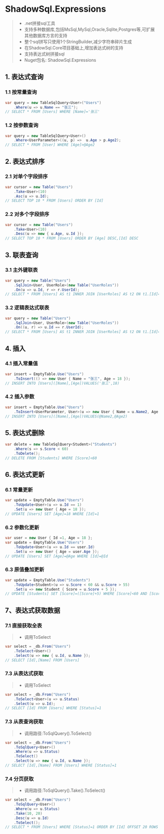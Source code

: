 # ShadowSql.Expressions
>* .net拼接sql工具
>* 支持多种数据库,包括MsSql,MySql,Oracle,Sqlite,Postgres等,可扩展其他数据库方言的支持
>* 整个sql拼写只使用1个StringBuilder,减少字符串碎片生成
>* 在ShadowSql.Core项目基础上,增加表达式树的支持
>* 支持表达式树拼接sql
>* Nuget包名: ShadowSql.Expressions

## 1. 表达式查询
### 1.1 按常量查询
~~~csharp
var query = new TableSqlQuery<User>("Users")
    .Where(u => u.Name == "张三");
// SELECT * FROM [Users] WHERE [Name]='张三'
~~~

### 1.2 按参数查询
~~~csharp
var query = new TableSqlQuery<User>()
    .Where<UserParameter>((u, p) =>  u.Age > p.Age2);
// SELECT * FROM [User] WHERE [Age]>@Age2
~~~

## 2. 表达式排序
### 2.1 对单个字段排序
~~~csharp
var cursor = new Table("Users")
    .Take<User>(10)
    .Asc(u => u.Id);
// SELECT TOP 10 * FROM [Users] ORDER BY [Id]
~~~

### 2.2 对多个字段排序
~~~csharp
var cursor = new Table("Users")
    .Take<User>(10)
    .Desc(u => new { u.Age, u.Id });
// SELECT TOP 10 * FROM [Users] ORDER BY [Age] DESC,[Id] DESC
~~~

## 3. 联表查询
### 3.1 主外键联表
~~~csharp
var query = new Table("Users")
    .SqlJoin<User, UserRole>(new Table("UserRoles"))
    .On(u => u.Id, r => r.UserId);
// SELECT * FROM [Users] AS t1 INNER JOIN [UserRoles] AS t2 ON t1.[Id]=t2.[UserId]
~~~

### 3.2 逻辑表达式联表
~~~csharp
var query = new Table("Users")
    .SqlJoin<User, UserRole>(new Table("UserRoles"))
    .On((u, r) => u.Id == r.UserId);
// SELECT * FROM [Users] AS t1 INNER JOIN [UserRoles] AS t2 ON t1.[Id]=t2.[UserId]
~~~

## 4. 插入
### 4.1 插入常量值 
~~~csharp
var insert = EmptyTable.Use("Users")
    .ToInsert(() => new User { Name = "张三", Age = 18 });
// INSERT INTO [Users]([Name],[Age])VALUES('张三',18)
~~~

### 4.2 插入参数
~~~csharp
var insert = EmptyTable.Use("Users")
    .ToInsert<UserParameter, User>(u => new User { Name = u.Name2, Age = u.Age2 });
// INSERT INTO [Users]([Name],[Age])VALUES(@Name2,@Age2)
~~~

## 5. 表达式删除
~~~csharp
var delete = new TableSqlQuery<Student>("Students")
    .Where(s => s.Score < 60)
    .ToDelete();
// DELETE FROM [Students] WHERE [Score]<60
~~~

## 6. 表达式更新
### 6.1 常量更新
~~~csharp
var update = EmptyTable.Use("Users")
    .ToUpdate<User>(u => u.Id == 1)
    .Set(u => new User { Age = 18 });
// UPDATE [Users] SET [Age]=18 WHERE [Id]=1
~~~

### 6.2 参数化更新
~~~csharp
var user = new User { Id =1, Age = 18 };
var update = EmptyTable.Use("Users")
    .ToUpdate<User>(u => u.Id == user.Id)
    .Set(u => new User { Age = user.Age });
// UPDATE [Users] SET [Age]=@Age WHERE [Id]=@Id
~~~

### 6.3 原值叠加更新
~~~csharp
var update = EmptyTable.Use("Students")
    .ToUpdate<Student>(u => u.Score < 60 && u.Score > 55)
    .Set(u => new Student { Score = u.Score + 5 });
// UPDATE [Students] SET [Score]=([Score]+5) WHERE [Score]<60 AND [Score]>55
~~~

## 7、表达式获取数据
### 7.1 直接获取全表
>* 调用ToSelect
~~~csharp
var select = _db.From("Users")
    .ToSelect<User>()
    .Select(u => new { u.Id, u.Name });
// SELECT [Id],[Name] FROM [Users]
~~~

### 7.3 从表达式获取
>* 调用ToSelect
~~~csharp
var select = _db.From("Users")
    .ToSelect<User>(u => u.Status)
    .Select(u => u.Id);
// SELECT [Id] FROM [Users] WHERE [Status]=1
~~~

### 7.3 从表查询获取
>* 调用路径:ToSqlQuery().ToSelect()
~~~csharp
var select = _db.From("Users")
    .ToSqlQuery<User>()
    .Where(u => u.Status)
    .ToSelect()
    .Select(u => new { u.Id, u.Name });
// SELECT [Id],[Name] FROM [Users] WHERE [Status]=1
~~~

### 7.4 分页获取
>* 调用路径:ToSqlQuery().Take().ToSelect()
~~~csharp
var select = _db.From("Users")
    .ToSqlQuery<User>()
    .Where(u => u.Status)
    .Take(10, 20)
    .Desc(u => u.Id)
    .ToSelect();
// SELECT * FROM [Users] WHERE [Status]=1 ORDER BY [Id] OFFSET 20 ROWS FETCH NEXT 10 ROWS ONLY
~~~

